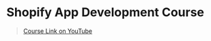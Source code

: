 # Shopify App Development Course

> [Course Link on YouTube](https://www.youtube.com/watch?v=FMVShSvAaAA&list=PLB4AdipoHpxZu39dNjUWGRwgeKgW7mVJ-&index=10&t=4s)
